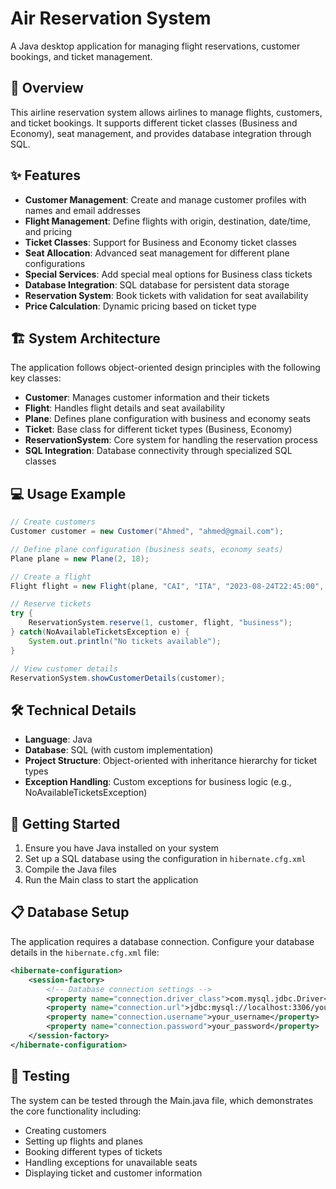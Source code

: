 # Air Reservation System

A Java desktop application for managing flight reservations, customer bookings, and ticket management.

## 🛫 Overview

This airline reservation system allows airlines to manage flights, customers, and ticket bookings. It supports different ticket classes (Business and Economy), seat management, and provides database integration through SQL.

## ✨ Features

- **Customer Management**: Create and manage customer profiles with names and email addresses
- **Flight Management**: Define flights with origin, destination, date/time, and pricing
- **Ticket Classes**: Support for Business and Economy ticket classes
- **Seat Allocation**: Advanced seat management for different plane configurations
- **Special Services**: Add special meal options for Business class tickets
- **Database Integration**: SQL database for persistent data storage
- **Reservation System**: Book tickets with validation for seat availability
- **Price Calculation**: Dynamic pricing based on ticket type

## 🏗️ System Architecture

The application follows object-oriented design principles with the following key classes:

- **Customer**: Manages customer information and their tickets
- **Flight**: Handles flight details and seat availability
- **Plane**: Defines plane configuration with business and economy seats
- **Ticket**: Base class for different ticket types (Business, Economy)
- **ReservationSystem**: Core system for handling the reservation process
- **SQL Integration**: Database connectivity through specialized SQL classes

## 💻 Usage Example

```java
// Create customers
Customer customer = new Customer("Ahmed", "ahmed@gmail.com");

// Define plane configuration (business seats, economy seats)
Plane plane = new Plane(2, 18);

// Create a flight
Flight flight = new Flight(plane, "CAI", "ITA", "2023-08-24T22:45:00", 100);

// Reserve tickets
try {
    ReservationSystem.reserve(1, customer, flight, "business");
} catch(NoAvailableTicketsException e) {
    System.out.println("No tickets available");
}

// View customer details
ReservationSystem.showCustomerDetails(customer);
```

## 🛠️ Technical Details

- **Language**: Java
- **Database**: SQL (with custom implementation)
- **Project Structure**: Object-oriented with inheritance hierarchy for ticket types
- **Exception Handling**: Custom exceptions for business logic (e.g., NoAvailableTicketsException)

## 🚀 Getting Started

1. Ensure you have Java installed on your system
2. Set up a SQL database using the configuration in `hibernate.cfg.xml`
3. Compile the Java files
4. Run the Main class to start the application

## 📋 Database Setup

The application requires a database connection. Configure your database details in the `hibernate.cfg.xml` file:

```xml
<hibernate-configuration>
    <session-factory>
        <!-- Database connection settings -->
        <property name="connection.driver_class">com.mysql.jdbc.Driver</property>
        <property name="connection.url">jdbc:mysql://localhost:3306/your_database</property>
        <property name="connection.username">your_username</property>
        <property name="connection.password">your_password</property>
    </session-factory>
</hibernate-configuration>
```

## 🧪 Testing

The system can be tested through the Main.java file, which demonstrates the core functionality including:
- Creating customers
- Setting up flights and planes
- Booking different types of tickets
- Handling exceptions for unavailable seats
- Displaying ticket and customer information



